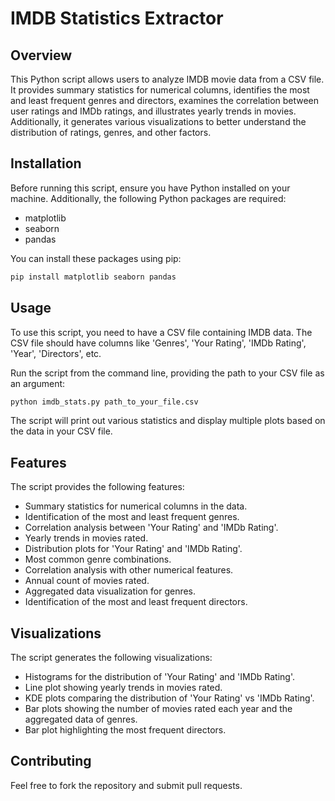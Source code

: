 # IMDB Statistics Extractor

## Overview
This Python script allows users to analyze IMDB movie data from a CSV file. It provides summary statistics for numerical columns, identifies the most and least frequent genres and directors, examines the correlation between user ratings and IMDb ratings, and illustrates yearly trends in movies. Additionally, it generates various visualizations to better understand the distribution of ratings, genres, and other factors.

## Installation

Before running this script, ensure you have Python installed on your machine. Additionally, the following Python packages are required:
- matplotlib
- seaborn
- pandas

You can install these packages using pip:

```bash
pip install matplotlib seaborn pandas
```

## Usage

To use this script, you need to have a CSV file containing IMDB data. The CSV file should have columns like 'Genres', 'Your Rating', 'IMDb Rating', 'Year', 'Directors', etc.

Run the script from the command line, providing the path to your CSV file as an argument:

```bash
python imdb_stats.py path_to_your_file.csv
```

The script will print out various statistics and display multiple plots based on the data in your CSV file.

## Features

The script provides the following features:
- Summary statistics for numerical columns in the data.
- Identification of the most and least frequent genres.
- Correlation analysis between 'Your Rating' and 'IMDb Rating'.
- Yearly trends in movies rated.
- Distribution plots for 'Your Rating' and 'IMDb Rating'.
- Most common genre combinations.
- Correlation analysis with other numerical features.
- Annual count of movies rated.
- Aggregated data visualization for genres.
- Identification of the most and least frequent directors.

## Visualizations

The script generates the following visualizations:
- Histograms for the distribution of 'Your Rating' and 'IMDb Rating'.
- Line plot showing yearly trends in movies rated.
- KDE plots comparing the distribution of 'Your Rating' vs 'IMDb Rating'.
- Bar plots showing the number of movies rated each year and the aggregated data of genres.
- Bar plot highlighting the most frequent directors.

## Contributing

Feel free to fork the repository and submit pull requests.
